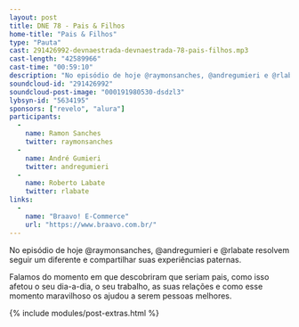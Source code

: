 ```yaml
---
layout: post
title: DNE 78 - Pais & Filhos
home-title: "Pais & Filhos"
type: "Pauta"
cast: 291426992-devnaestrada-devnaestrada-78-pais-filhos.mp3
cast-length: "42589966"
cast-time: "00:59:10"
description: "No episódio de hoje @raymonsanches, @andregumieri e @rlabate resolvem seguir um diferente e compartilhar suas experiências paternas."
soundcloud-id: "291426992"
soundcloud-post-image: "000191980530-dsdzl3"
lybsyn-id: "5634195"
sponsors: ["revelo", "alura"]
participants:
  -
    name: Ramon Sanches
    twitter: raymonsanches
  -
    name: André Gumieri
    twitter: andregumieri
  -
    name: Roberto Labate
    twitter: rlabate
links:
  -
    name: "Braavo! E-Commerce"
    url: "https://www.braavo.com.br/"
---
```


No episódio de hoje @raymonsanches, @andregumieri e @rlabate resolvem seguir um diferente e compartilhar suas experiências paternas.

Falamos do momento em que descobriram que seriam pais, como isso afetou o seu dia-a-dia, o seu trabalho, as suas relações e como esse momento maravilhoso os ajudou a serem pessoas melhores.

{% include modules/post-extras.html %}
